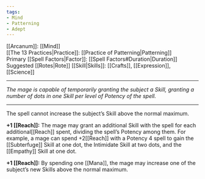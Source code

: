 ```yaml
---
tags:
- Mind
- Patterning
- Adept
---
```


[[Arcanum]]: [[Mind]]\
[[The 13 Practices|Practice]]: [[Practice of Patterning|Patterning]]\
Primary [[Spell Factors|Factor]]: [[Spell Factors#Duration|Duration]]\
Suggested [[Rotes|Rote]] [[Skill|Skills]]: [[Crafts]], [[Expression]], [[Science]]

---

_The mage is capable of temporarily granting the subject a Skill, granting a number of dots in one Skill per level of Potency of the spell._

---

The spell cannot increase the subject’s Skill above the normal maximum.

**+1 [[Reach]]:** The mage may grant an additional Skill with the spell for each additional[[Reach]] spent, dividing the spell’s Potency among them. For example, a mage can spend +2[[Reach]] with a Potency 4 spell to gain the [[Subterfuge]] Skill at one dot, the Intimidate Skill at two dots, and the [[Empathy]] Skill at one dot.

**+1 [[Reach]]:** By spending one [[Mana]], the mage may increase one of the subject’s new Skills above the normal maximum.